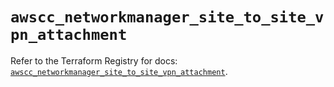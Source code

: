 # `awscc_networkmanager_site_to_site_vpn_attachment`

Refer to the Terraform Registry for docs: [`awscc_networkmanager_site_to_site_vpn_attachment`](https://registry.terraform.io/providers/hashicorp/awscc/0.70.0/docs/resources/networkmanager_site_to_site_vpn_attachment).

